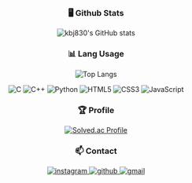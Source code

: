 <div align=center><h3>🖥️ Github Stats</h3>
  
  ![kbj830's GitHub stats](https://github-readme-stats.vercel.app/api?username=kbj830&show_icons=true&theme=dracula)
  
</div>
  
<div align=center><h3>📊 Lang Usage</h3>
  
  ![Top Langs](https://github-readme-stats.vercel.app/api/top-langs/?username=kbj830&theme=dracula)
   
   ![C](https://img.shields.io/badge/C%20-%232370ED.svg?style=for-the-badge&logo=c&logoColor=white)
   ![C++](https://img.shields.io/badge/C++%20-%2300599C.svg?style=for-the-badge&logo=c%2B%2B&logoColor=white)
   ![Python](https://img.shields.io/badge/Python%20-%2314354C.svg?style=for-the-badge&logo=python&logoColor=white)
   ![HTML5](https://img.shields.io/badge/HTML5%20-%23E34F26.svg?style=for-the-badge&logo=html5&logoColor=white)
   ![CSS3](https://img.shields.io/badge/CSS%20-%231572B6.svg?style=for-the-badge&logo=css3&logoColor=white)
   ![JavaScript](https://img.shields.io/badge/JavaScript%20-%23F7DF1E.svg?style=for-the-badge&logo=javascript&logoColor=black)
   
</div>

<div align=center><h3>🏆 Profile</h3>
  
[![Solved.ac Profile](http://mazassumnida.wtf/api/generate_badge?boj=kbj830)](https://solved.ac/kbj830)

</div>

<div align=center><h3>📫 Contact</h3>
  
  <a href="https://www.instagram.com/kangbaekjun/" target="_blank">
  <img src="https://img.shields.io/badge/instagram-c25beb.svg?style=for-the-badge&logo=instagram&logoColor=white" alt=instagram style="margin-bottom: 5;" />
  </a>
  <a href="https://github.com/kbj830" target="_blank">
  <img src="https://img.shields.io/badge/github-181717.svg?&style=for-the-badge&logo=github&logoColor=white" alt=github style="margin-bottom: 5;" />
  </a>
  <a href="mailto:kbj20040830@gmail.com" target="_blank">
  <img src="https://img.shields.io/badge/gmail-eb4646.svg?style=for-the-badge&logo=gmail&logoColor=white" alt=gmail style="margin-bottom: 5;" />
  </a>

</div>
